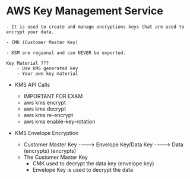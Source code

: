 # AWS Key Management Service 

    - It is used to create and manage encryptions keys that are used to encrypt your data. 

    - CMK (Customer Master Key)

    - KSM are regional and can NEVER be exported.

    Key Material ???
        - Use KMS generated key 
        - Your own key material 


* KMS API Calls 

    * IMPORTANT FOR EXAM 

    - aws kms encrypt
    - aws kms decrypt
    - aws kms re-encrypt
    - aws kms enable-key-rotation

* KMS Envelope Encryption 

    - Customer Master Key     ---->       Envelope Key/Data Key        ---->       Data
                            (encrypts)                               (encrypts)

    * The Customer Master Key
        - CMK used to decrypt the data key (envelope key)
        - Envelope Key is used to decrypt the data 







